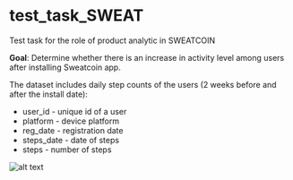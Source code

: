 # test_task_SWEAT
Test task for the role of product analytic in SWEATCOIN

**Goal**: Determine whether there is an increase in activity level among users after installing Sweatcoin app.

The dataset includes daily step counts of the users (2 weeks before and after the install date):

- user_id - unique id of a user
- platform - device platform
- reg_date - registration date
- steps_date - date of steps
- steps - number of steps

![alt text]([http://url/to/img.png](https://www.is.com/wp-content/uploads/2022/05/sweatcoin-q-and-a-feature-image-1.png))

